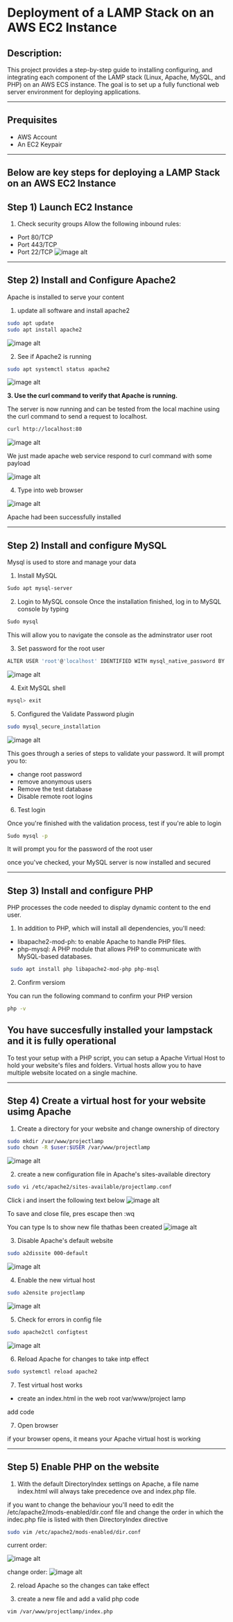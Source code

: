 # Deployment of a LAMP Stack on an AWS EC2 Instance

## Description:
This project provides a step-by-step guide to installing configuring, and integrating each component of the LAMP stack (Linux, Apache, MySQL, and PHP) on an AWS ECS instance. The goal is to set up a fully functional web server environment for deploying applications.

---

## Prequisites
- AWS Account
- An EC2 Keypair

---
## Below are key steps for deploying a LAMP Stack on an AWS EC2 Instance

## Step 1) Launch EC2 Instance

1. Check security groups
Allow the following inbound rules:
- Port 80/TCP
- Port 443/TCP
- Port 22/TCP
![image alt](https://github.com/RamlaBurhan/ProjectBasedLearning/blob/e289665294bc6603898c9cf9c0a45246cf5d3880/LAMP_Stack/Images/Picture1.png)
---

## Step 2) Install and Configure Apache2

Apache is installed to serve your content

1. update all software and install apache2
```Bash
sudo apt update
sudo apt install apache2
```
![image alt](https://github.com/RamlaBurhan/ProjectBasedLearning/blob/e289665294bc6603898c9cf9c0a45246cf5d3880/LAMP_Stack/Images/Picture3.png)

2. See if Apache2 is running

```Bash
sudo apt systemctl status apache2
```
![image alt](https://github.com/RamlaBurhan/ProjectBasedLearning/blob/e289665294bc6603898c9cf9c0a45246cf5d3880/LAMP_Stack/Images/Picture2.png)

**3. Use the curl command to verify that Apache is running.**

The server is now running and can be tested from the local machine using the curl command to send a request to localhost.

```Bash
curl http://localhost:80
```
![image alt](https://github.com/RamlaBurhan/ProjectBasedLearning/blob/e289665294bc6603898c9cf9c0a45246cf5d3880/LAMP_Stack/Images/Picture10.png)

 We just made apache web service respond to curl command with some payload

![image alt](https://github.com/RamlaBurhan/ProjectBasedLearning/blob/e289665294bc6603898c9cf9c0a45246cf5d3880/LAMP_Stack/Images/Picture11.png)

4. Type into web browser 

![image alt](https://github.com/RamlaBurhan/ProjectBasedLearning/blob/e289665294bc6603898c9cf9c0a45246cf5d3880/LAMP_Stack/Images/Picture9.png)

Apache had been successfully installed

---

## Step 2) Install and configure MySQL

Mysql is used to store and manage your data

1. Install MySQL

```Bash
Sudo apt mysql-server
```

2. Login to MySQL console
Once the installation finished, log in to MySQL console by typing

```Bash
Sudo mysql
```
This will allow you to navigate the console as the adminstrator user root

3. Set password for the root user

```Bash
ALTER USER 'root'@'localhost' IDENTIFIED WITH mysql_native_password BY'*****';
```
![image alt](https://github.com/RamlaBurhan/ProjectBasedLearning/blob/e289665294bc6603898c9cf9c0a45246cf5d3880/LAMP_Stack/Images/Picture8.png)

4. Exit MySQL shell

```Bash
mysql> exit
```

5. Configured the Validate Password plugin

```Bash
sudo mysql_secure_installation
```
![image alt](https://github.com/RamlaBurhan/ProjectBasedLearning/blob/e289665294bc6603898c9cf9c0a45246cf5d3880/LAMP_Stack/Images/Picture7.png)

This goes through a series of steps to validate your password. It will prompt you to:
- change root password
- remove anonymous users 
- Remove the test database
- Disable remote root logins

6. Test login

Once you're finished with the validation process, test if you're able to login

```Bash
Sudo mysql -p
```
It will prompt you for the password of the root user



once you've checked, your MySQL server is now installed and secured

---

## Step 3) Install and configure PHP

PHP processes the code needed to display dynamic content to the end user.

1. In addition to PHP, which will install all dependencies, you'll need:
- libapache2-mod-ph: to enable Apache to handle PHP files. 
- php-mysql: A PHP module that allows PHP to communicate with MySQL-based databases.

```BASH
 sudo apt install php libapache2-mod-php php-msql
 ```
2. Confirm versiom

You can run the following command to confirm your PHP version

```Bash
php -v
```



## You have succesfully installed your lampstack and it is fully operational

To test your setup with a PHP script, you can setup a Apache Virtual Host to hold your website's files and folders. Virtual hosts allow you to have multiple website located on a single machine. 

---

## Step 4) Create a virtual host for your website usimg Apache

1. Create a directory for your website and change ownership of directory

```Bash 
sudo mkdir /var/www/projectlamp
sudo chown -R $user:$USER /var/www/projectlamp
```
![image alt](https://github.com/RamlaBurhan/ProjectBasedLearning/blob/e289665294bc6603898c9cf9c0a45246cf5d3880/LAMP_Stack/Images/Picture19.png)

2) create a new configuration file in Apache's sites-available directory

```Bash
sudo vi /etc/apache2/sites-available/projectlamp.conf
```
Click i and insert the following text below
![image alt](https://github.com/RamlaBurhan/ProjectBasedLearning/blob/e289665294bc6603898c9cf9c0a45246cf5d3880/LAMP_Stack/Images/Picture13.png)

To save and close file, pres escape then :wq

You can type ls to show new file thathas been created
![image alt](https://github.com/RamlaBurhan/ProjectBasedLearning/blob/e289665294bc6603898c9cf9c0a45246cf5d3880/LAMP_Stack/Images/Picture17.png)

3. Disable Apache's default website 

```Bash
sudo a2dissite 000-default
```
![image alt](https://github.com/RamlaBurhan/ProjectBasedLearning/blob/e289665294bc6603898c9cf9c0a45246cf5d3880/LAMP_Stack/Images/Picture14.png)

4. Enable the new virtual host 

```Bash
sudo a2ensite projectlamp
```
![image alt](https://github.com/RamlaBurhan/ProjectBasedLearning/blob/e289665294bc6603898c9cf9c0a45246cf5d3880/LAMP_Stack/Images/Picture16.png)


5. Check for errors in config file

```Bash
sudo apache2ctl configtest
```
![image alt](https://github.com/RamlaBurhan/ProjectBasedLearning/blob/e289665294bc6603898c9cf9c0a45246cf5d3880/LAMP_Stack/Images/Picture12.png)

6. Reload Apache for changes to take intp effect

```Bash
sudo systemctl reload apache2
```

7. Test virtual host works
- create an index.html in the web root var/www/project lamp

add code

7. Open browser

if your browser opens, it means your Apache virtual host is working


--- 

## Step 5) Enable PHP on the website

1. With the default DirectoryIndex settings on Apache, a file name index.html will always take precedence ove and index.php file.

if you want to change the behaviour you'll need to edit  the /etc/apache2/mods-enabled/dir.conf file and change the order in which the indec.php file is listed with then DirectoryIndex directive

```Bash
sudo vim /etc/apache2/mods-enabled/dir.conf
```
current order:

![image alt](https://github.com/RamlaBurhan/ProjectBasedLearning/blob/551ca6d895bb8c4c302ea301661261f666a047c3/LAMP_Stack/Images/Picture23.png)

change order:
![image alt](https://github.com/RamlaBurhan/ProjectBasedLearning/blob/551ca6d895bb8c4c302ea301661261f666a047c3/LAMP_Stack/Images/Picture22.png)

2. reload Apache so the changes can take effect


3. create a new file and add a valid php code

```Bash
vim /var/www/projectlamp/index.php
```

<?php
phpinfo() ;

4. Check PHP installation has worked

If you can see the following in your browser, the php installation has been successfully installed

- This page provide information about your server from the perspective of PHP. It is usefull for debugging and to ensure that your setting are being applied correctly
![image alt](https://github.com/RamlaBurhan/ProjectBasedLearning/blob/551ca6d895bb8c4c302ea301661261f666a047c3/LAMP_Stack/Images/Picture21.png)

5. Remove index.php. file

After checking the relevant information about you PHP server, it is best to remove the file you created as it contains sensitive information about you php environment and your ubuntu server

![image alt](https://github.com/RamlaBurhan/ProjectBasedLearning/blob/e289665294bc6603898c9cf9c0a45246cf5d3880/LAMP_Stack/Images/Picture20.png) 







